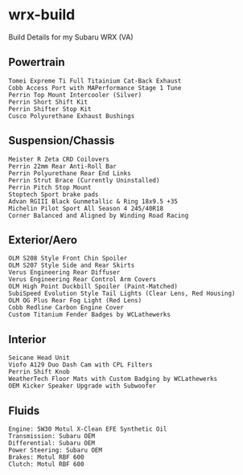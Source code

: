 # wrx-build
Build Details for my Subaru WRX (VA)

## Powertrain
    Tomei Expreme Ti Full Titainium Cat-Back Exhaust
    Cobb Access Port with MAPerformance Stage 1 Tune
    Perrin Top Mount Intercooler (Silver)
    Perrin Short Shift Kit
    Perrin Shifter Stop Kit
    Cusco Polyurethane Exhaust Bushings

## Suspension/Chassis
    Meister R Zeta CRD Coilovers
    Perrin 22mm Rear Anti-Roll Bar
    Perrin Polyurethane Rear End Links
    Perrin Strut Brace (Currently Uninstalled)
    Perrin Pitch Stop Mount
    Stoptech Sport brake pads
    Advan RGIII Black Gunmetallic & Ring 18x9.5 +35
    Michelin Pilot Sport All Season 4 245/40R18
    Corner Balanced and Aligned by Winding Road Racing

## Exterior/Aero
    OLM S208 Style Front Chin Spoiler
    OLM S207 Style Side and Rear Skirts
    Verus Engineering Rear Diffuser
    Verus Engineering Rear Control Arm Covers
    OLM High Point Duckbill Spoiler (Paint-Matched)
    SubiSpeed Evolution Style Tail Lights (Clear Lens, Red Housing)
    OLM OG Plus Rear Fog Light (Red Lens)
    Cobb Redline Carbon Engine Cover
    Custom Titanium Fender Badges by WCLathewerks

## Interior
    Seicane Head Unit
    Viofo A129 Duo Dash Cam with CPL Filters
    Perrin Shift Knob
    WeatherTech Floor Mats with Custom Badging by WCLathewerks
    OEM Kicker Speaker Upgrade with Subwoofer
    
## Fluids
    Engine: 5W30 Motul X-Clean EFE Synthetic Oil
    Transmission: Subaru OEM
    Differential: Subaru OEM
    Power Steering: Subaru OEM
    Brakes: Motul RBF 600
    Clutch: Motul RBF 600
